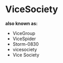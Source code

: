 # ViceSociety

**also known as:**
- ViceGroup
- ViceSpider
- Storm-0830
- vicesociety
- Vice Society
